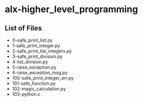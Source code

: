 # alx-higher_level_programming

## List of Files
- 0-safe_print_list.py
- 1-safe_print_integer.py
- 2-safe_print_list_integers.py
- 3-safe_print_division.py
- 4-list_division.py
- 5-raise_exception.py
- 6-raise_exception_msg.py
- 100-safe_print_integer_err.py
- 101-safe_function.py
- 102-magic_calculation.py 
- 103-python.c
.
